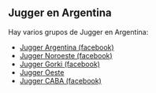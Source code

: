 
## Jugger en Argentina

Hay varios grupos de Jugger en Argentina:

* [Jugger Argentina (facebook)](https://www.facebook.com/groups/883679841713425/?ref=br_rs)
* [Jugger Noroeste (facebook)](https://www.facebook.com/juggernoroeste/?ref=br_rs)
* [Jugger Gorki (facebook)](https://www.facebook.com/groups/915709901900992/?fb_dtsg_ag=AdxA19Y0KPZAMBYjAZt9JLjO3I4mihPmnxzEMbZf1qd0Uw%3AAdwQ2CThIyIH0Ee4AscK4ck-5UIZ3by_n_8UvWABNJoxPQ)
* [Jugger Oeste](https://www.facebook.com/groups/124799998053686/?ref=br_rs)
* [Jugger CABA (facebook)](https://www.facebook.com/JuggerCABA/)

<!-- ## Jugger en el mundo -->
